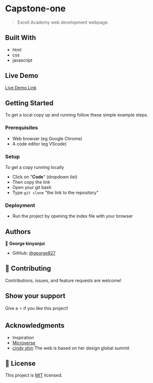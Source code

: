 # Capstone-one


> Excell Academy web development webpage.


## Built With

- html
- css
- javascript
## Live Demo 
[Live Demo Link](https://george827.github.io/Capstone-one/)

## Getting Started


To get a local copy up and running follow these simple example steps.

### Prerequisites

- Web browser (eg Google Chrome)
- A code editor (eg VScode)

### Setup
To get a copy running locally
- Click on "**Code**" (dropdown list)
- Then copy the link
- Open your git bash
- Type `git clone` "the link to the repository"

### Deployment
- Run the project by opening the index file with your browser 

## Authors

👤 **George kinyanjui**

- GitHub: [@george827](https://github.com/george827)

## 🤝 Contributing

Contributions, issues, and feature requests are welcome!

## Show your support

Give a ⭐️ if you like this project!


## Acknowledgments
- Inspiration
- [Microverse](https://github.com/microverseinc)
- [cindy shin](https://www.behance.net/gallery/29845175/CC-Global-Summit-2015) The web is based on her design global summit


## 📝 License

This project is [MIT](https://github.com/george827/Capstone-one/blob/main/LICENSE) licensed.

